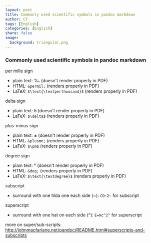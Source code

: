 ```yaml
---
layout: post
title: Commonly used scientific symbols in pandoc markdown
author: CY
tags: [English]
categories: [English]
share: false
image:
  background: triangular.png 
---
```






### Commonly used scientific symbols in pandoc markdown





per mille sign    
* plain text: ‰ (doesn't render properly in PDF)
* HTML: `&permil;`  (renders properly in PDF) 
* LaTeX: `$\text{\textperthousand}$` (renders properly in PDF) 

delta sign   
* plain text: δ (doesn't render properly in PDF)
* LaTeX: `$\delta$` (renders properly in PDF) 

plus-minus sign   
* plain text: ±  (doesn't render properly in PDF) 
* HTML: `&plusmn;`  (renders properly in PDF) 
* LaTeX: `$\pm$`  (renders properly in PDF) 

degree sign   
* plain text:  °  (doesn't render properly in PDF) 
* HTML:  `&deg;`    (renders properly in PDF) 
* LaTeX:  `$\text{\textdegree}$` (renders properly in PDF) 

subscript    
* surround with one tilda one each side (~): `CO~2~` for subscript

superscript   
* surround with one hat on each side (^): `E=mc^2^` for superscript

more on super/sub-scripts: http://johnmacfarlane.net/pandoc/README.html#superscripts-and-subscripts
